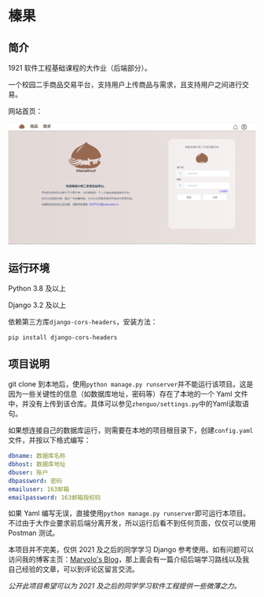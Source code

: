 # 榛果

## 简介

1921 软件工程基础课程的大作业（后端部分）。

一个校园二手商品交易平台，支持用户上传商品与需求，且支持用户之间进行交易。

网站首页：

![image-20210617151040456](https://raw.githubusercontent.com/zhtjtcz/MyImg/master/img/20210617151040.png)



## 运行环境

Python 3.8 及以上

Django 3.2 及以上

依赖第三方库`django-cors-headers`，安装方法：

```shell
pip install django-cors-headers
```



## 项目说明

git clone 到本地后，使用`python manage.py runserver`并不能运行该项目。这是因为一些关键性的信息（如数据库地址，密码等）存在了本地的一个 Yaml 文件中，并没有上传到该仓库。具体可以参见`zhenguo/settings.py`中的Yaml读取语句。

如果想连接自己的数据库运行，则需要在本地的项目根目录下，创建`config.yaml`文件，并按以下格式编写：

```yaml
dbname: 数据库名称
dbhost: 数据库地址
dbuser: 账户
dbpassword: 密码
emailuser: 163邮箱
emailpassword: 163邮箱授权码
```

如果 Yaml 编写无误，直接使用`python manage.py runserver`即可运行本项目。不过由于大作业要求前后端分离开发，所以运行后看不到任何页面，仅仅可以使用 Postman 测试。

本项目并不完美，仅供 2021 及之后的同学学习 Django 参考使用。如有问题可以访问我的博客主页：[Marvolo's Blog](marvolo.top)，那上面会有一篇介绍后端学习路线以及我自己经验的文章，可以到评论区留言交流。

*公开此项目希望可以为 2021 及之后的同学学习软件工程提供一些微薄之力。*
